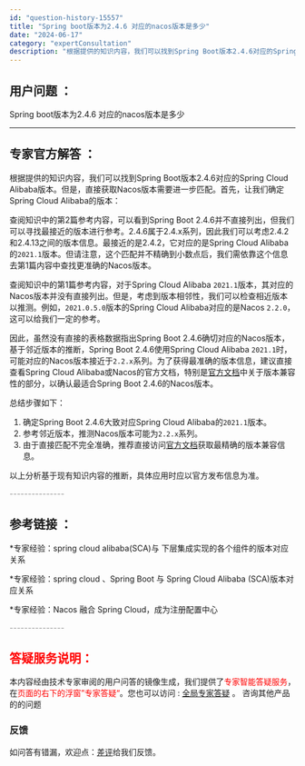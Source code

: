 ```yaml
---
id: "question-history-15557"
title: "Spring boot版本为2.4.6 对应的nacos版本是多少"
date: "2024-06-17"
category: "expertConsultation"
description: "根据提供的知识内容，我们可以找到Spring Boot版本2.4.6对应的Spring Cloud Alibaba版本。但是，直接获取Nacos版本需要进一步匹配。首先，让我们确定Spring Cloud Alibaba的版本：查阅知识中的第2篇参考内容，可以看到Spring Boot 2.4.6并"
---
```


## 用户问题 ： 
 Spring boot版本为2.4.6 对应的nacos版本是多少  

---------------
## 专家官方解答 ：

根据提供的知识内容，我们可以找到Spring Boot版本2.4.6对应的Spring Cloud Alibaba版本。但是，直接获取Nacos版本需要进一步匹配。首先，让我们确定Spring Cloud Alibaba的版本：

查阅知识中的第2篇参考内容，可以看到Spring Boot 2.4.6并不直接列出，但我们可以寻找最接近的版本进行参考。2.4.6属于2.4.x系列，因此我们可以考虑2.4.2和2.4.13之间的版本信息。最接近的是2.4.2，它对应的是Spring Cloud Alibaba的`2021.1`版本。但请注意，这个匹配并不精确到小数点后，我们需依靠这个信息去第1篇内容中查找更准确的Nacos版本。

查阅知识中的第1篇参考内容，对于Spring Cloud Alibaba `2021.1`版本，其对应的Nacos版本并没有直接列出。但是，考虑到版本相邻性，我们可以检查相近版本以推测。例如，`2021.0.5.0`版本的Spring Cloud Alibaba对应的是Nacos `2.2.0`，这可以给我们一定的参考。

因此，虽然没有直接的表格数据指出Spring Boot 2.4.6确切对应的Nacos版本，基于邻近版本的推断，Spring Boot 2.4.6使用Spring Cloud Alibaba `2021.1`时，可能对应的Nacos版本接近于`2.2.x`系列。为了获得最准确的版本信息，建议直接查看Spring Cloud Alibaba或Nacos的官方文档，特别是[官方文档](https://sca.aliyun.com/docs/2023/overview/version-explain/)中关于版本兼容性的部分，以确认最适合Spring Boot 2.4.6的Nacos版本。

总结步骤如下：
1. 确定Spring Boot 2.4.6大致对应Spring Cloud Alibaba的`2021.1`版本。
2. 参考邻近版本，推测Nacos版本可能为`2.2.x`系列。
3. 由于直接匹配不完全准确，推荐直接访问[官方文档](https://sca.aliyun.com/docs/2023/overview/version-explain/)获取最精确的版本兼容信息。

以上分析基于现有知识内容的推断，具体应用时应以官方发布信息为准。


<font color="#949494">---------------</font> 


## 参考链接 ：

*专家经验：spring cloud alibaba(SCA)与 下层集成实现的各个组件的版本对应关系 
 
 *专家经验：spring cloud 、Spring Boot 与 Spring Cloud Alibaba (SCA)版本对应关系 
 
 *专家经验：Nacos 融合 Spring Cloud，成为注册配置中心 


 <font color="#949494">---------------</font> 
 


## <font color="#FF0000">答疑服务说明：</font> 

本内容经由技术专家审阅的用户问答的镜像生成，我们提供了<font color="#FF0000">专家智能答疑服务</font>，在<font color="#FF0000">页面的右下的浮窗”专家答疑“</font>。您也可以访问 : [全局专家答疑](https://answer.opensource.alibaba.com/docs/intro) 。 咨询其他产品的的问题

### 反馈
如问答有错漏，欢迎点：[差评](https://ai.nacos.io/user/feedbackByEnhancerGradePOJOID?enhancerGradePOJOId=15582)给我们反馈。
